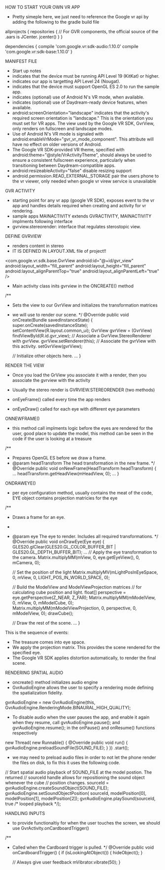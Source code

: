 HOW TO START YOUR OWN VR APP
 - Pretty simeple here, we just need to reference the Google vr api by adding the following to the gradle build file

 allprojects {
    repositories {
        // For GVR components, the official source of the .aars is JCenter.
        jcenter()
    }
}

dependencies {
    compile 'com.google.vr:sdk-audio:1.10.0'
    compile 'com.google.vr:sdk-base:1.10.0'
}

MANIFEST FILE

 - Start up notes
 - <uses-sdk android:minSdkVersion="19"/> indicates that the device must be running API Level 19 (KitKat) or higher.
 - <uses-sdk android:targetSdkVersion="24"/> indicates our app is targetting API Level 24 (Nougat).
 - <uses-feature android:glEsVersion="0x00020000" android:required="true" /> indicates that the device must support OpenGL ES 2.0 to run the sample app.
 - <uses-feature android:name="android.software.vr.mode" android:required="false" /> indicates (optional) use of Android N's VR mode, when available.
 - <uses-feature android:name="android.software.vr.high_performance" android:required="false" /> indicates (optional) use of Daydream-ready device features, when available.
 - android:screenOrientation="landscape" indicates that the activity's required screen orientation is "landscape." This is the orientation you must set for VR apps. The view used by the Google VR SDK, GvrView, only renders on fullscreen and landscape modes.
 - Use of Android N's VR mode is signaled with android:enableVrMode="gvr_vr_mode_component". This attribute will have no effect on older versions of Android.
 - The Google VR SDK-provided VR theme, specified with android:theme="@style/VrActivityTheme", should always be used to ensure a consistent fullscreen experience, particularly when transitioning between Daydream-compatible apps.
 - android:resizeableActivity="false" disable resizing support
 - android.permission.READ_EXTERNAL_STORAGE pair the users phone to the vr viewer, only needed when google vr virew service is unavailable

GVR ACTIVITY
 - starting point for any vr app (google VR SDK), exposes event to the vr app and handles details required when creating and activity for vr rendering.
 - sample apps MAINACTIVITY extends GVRACTIVITY, MAINACTIVITY implments following interface
 - gvrview.stereorender: interface that regulates sterostopic view.

DEFINE GVRVIEW
 - renders content in stereo
 - IT IS DEFINED IN LAYOUT.XML file of project!!

 <com.google.vr.sdk.base.GvrView
    android:id="@+id/gvr_view"
    android:layout_width="fill_parent"
    android:layout_height="fill_parent"
    android:layout_alignParentTop="true"
    android:layout_alignParentLeft="true" />

 - Main activity class inits gvrview in the ONCREATE() method

 /**
 * Sets the view to our GvrView and initializes the transformation matrices
 * we will use to render our scene.
 */
@Override
public void onCreate(Bundle savedInstanceState) {
    super.onCreate(savedInstanceState);
    setContentView(R.layout.common_ui);
    GvrView gvrView = (GvrView) findViewById(R.id.gvr_view);
    // Associate a GvrView.StereoRenderer with gvrView.
    gvrView.setRenderer(this);
    // Associate the gvrView with this activity.
    setGvrView(gvrView);

    // Initialize other objects here.
    ...
}


RENDER THE VIEW
 - Once you load the GrView you associate it with a render, then you associate the gvrview with the activity

  - Usually the stereo render is GVRVIEW.STEREORENDER (two methods)
  - onEyeFrame() called every time the app renders
  - onEyeDraw() called for each eye with different eye parameters

ONNEWFRAME()
- this method call implments logic before the eyes are rendered for the user, good place to update the model, this method can be seen in the code if the user is looking at a treasure


/**
 * Prepares OpenGL ES before we draw a frame.
 * @param headTransform The head transformation in the new frame.
 */
@Override
public void onNewFrame(HeadTransform headTransform) {
    ...
    headTransform.getHeadView(mHeadView, 0);
    ...
}


ONDRAWEYE()

 - per eye configuration method, usually contains the meat of the code, EYE object contains projection matricies for the eye



 /**
 * Draws a frame for an eye.
 *
 * @param eye The eye to render. Includes all required transformations.
 */
@Override
public void onDrawEye(Eye eye) {
    GLES20.glClear(GLES20.GL_COLOR_BUFFER_BIT | GLES20.GL_DEPTH_BUFFER_BIT);
    ...
    // Apply the eye transformation to the camera.
    Matrix.multiplyMM(mView, 0, eye.getEyeView(), 0, mCamera, 0);

    // Set the position of the light
    Matrix.multiplyMV(mLightPosInEyeSpace, 0, mView, 0, LIGHT_POS_IN_WORLD_SPACE, 0);

    // Build the ModelView and ModelViewProjection matrices
    // for calculating cube position and light.
    float[] perspective = eye.getPerspective(Z_NEAR, Z_FAR);
    Matrix.multiplyMM(mModelView, 0, mView, 0, mModelCube, 0);
    Matrix.multiplyMM(mModelViewProjection, 0, perspective, 0, mModelView, 0);
    drawCube();

    // Draw the rest of the scene.
    ...
}

This is the sequence of events:

 - The treasure comes into eye space.
 - We apply the projection matrix. This provides the scene rendered for the specified eye.
 - The Google VR SDK applies distortion automatically, to render the final scene.

RENDERING SPATIAL AUDIO
 - oncreate() method initializes audio engine
 - GvrAudioEngine allows the user to specify a rendering mode defining the spatialization fidelity.

 gvrAudioEngine =
    new GvrAudioEngine(this, GvrAudioEngine.RenderingMode.BINAURAL_HIGH_QUALITY);

 - To disable audio when the user pauses the app, and enable it again when they resume, call gvrAudioEngine.pause(); and gvrAudioEngine.resume(); in the onPause() and onResume() functions respectively

 new Thread(
       new Runnable() {
         @Override
         public void run() {
           gvrAudioEngine.preloadSoundFile(SOUND_FILE);
         }
       })
   .start();


 - we may need to preload audio files in order to not let the phone render the files on disk, to fix this it uses the following code.

 // Start spatial audio playback of SOUND_FILE at the model postion. The returned
// sourceId handle allows for repositioning the sound object whenever the cube
// position changes.
sourceId = gvrAudioEngine.createSoundObject(SOUND_FILE);
gvrAudioEngine.setSoundObjectPosition(
    sourceId, modelPosition[0], modelPosition[1], modelPosition[2]);
gvrAudioEngine.playSound(sourceId, true /* looped playback */);



HANDLING INPUTS

 - to provide functionaltiy for when the user touches the screen, we should use GvrActivity.onCardboardTrigger()



 /**
 * Called when the Cardboard trigger is pulled.
 */
@Override
public void onCardboardTrigger() {
    if (isLookingAtObject()) {
        hideObject();
    }

    // Always give user feedback
    mVibrator.vibrate(50);
}
